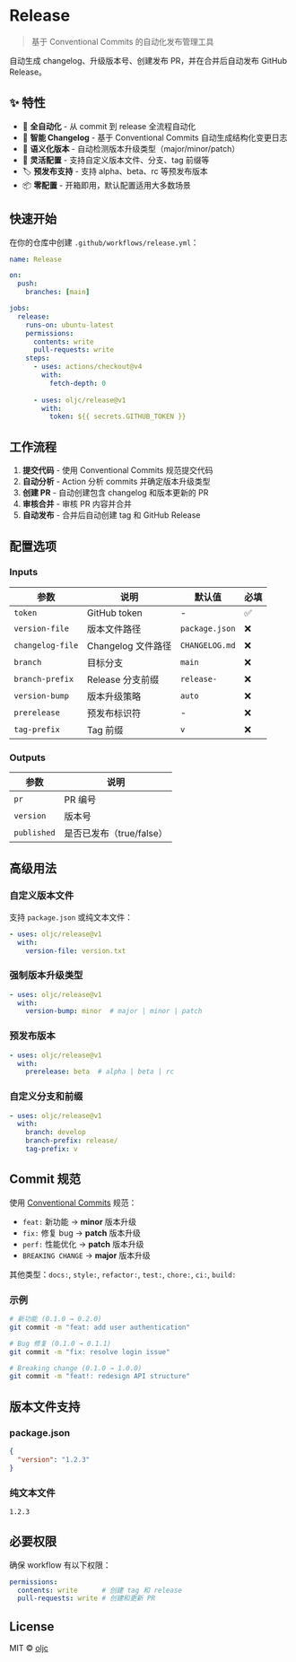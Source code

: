 # Release

> 基于 Conventional Commits 的自动化发布管理工具

自动生成 changelog、升级版本号、创建发布 PR，并在合并后自动发布 GitHub Release。

## ✨ 特性

- 🤖 **全自动化** - 从 commit 到 release 全流程自动化
- 📝 **智能 Changelog** - 基于 Conventional Commits 自动生成结构化变更日志
- 🔢 **语义化版本** - 自动检测版本升级类型（major/minor/patch）
- 🎯 **灵活配置** - 支持自定义版本文件、分支、tag 前缀等
- 🏷️ **预发布支持** - 支持 alpha、beta、rc 等预发布版本
- 📦 **零配置** - 开箱即用，默认配置适用大多数场景

## 快速开始

在你的仓库中创建 `.github/workflows/release.yml`：

```yaml
name: Release

on:
  push:
    branches: [main]

jobs:
  release:
    runs-on: ubuntu-latest
    permissions:
      contents: write
      pull-requests: write
    steps:
      - uses: actions/checkout@v4
        with:
          fetch-depth: 0
      
      - uses: oljc/release@v1
        with:
          token: ${{ secrets.GITHUB_TOKEN }}
```

## 工作流程

1. **提交代码** - 使用 Conventional Commits 规范提交代码
2. **自动分析** - Action 分析 commits 并确定版本升级类型
3. **创建 PR** - 自动创建包含 changelog 和版本更新的 PR
4. **审核合并** - 审核 PR 内容并合并
5. **自动发布** - 合并后自动创建 tag 和 GitHub Release

## 配置选项

### Inputs

| 参数 | 说明 | 默认值 | 必填 |
|------|------|--------|------|
| `token` | GitHub token | - | ✅ |
| `version-file` | 版本文件路径 | `package.json` | ❌ |
| `changelog-file` | Changelog 文件路径 | `CHANGELOG.md` | ❌ |
| `branch` | 目标分支 | `main` | ❌ |
| `branch-prefix` | Release 分支前缀 | `release-` | ❌ |
| `version-bump` | 版本升级策略 | `auto` | ❌ |
| `prerelease` | 预发布标识符 | - | ❌ |
| `tag-prefix` | Tag 前缀 | `v` | ❌ |

### Outputs

| 参数 | 说明 |
|------|------|
| `pr` | PR 编号 |
| `version` | 版本号 |
| `published` | 是否已发布（true/false） |

## 高级用法

### 自定义版本文件

支持 `package.json` 或纯文本文件：

```yaml
- uses: oljc/release@v1
  with:
    version-file: version.txt
```

### 强制版本升级类型

```yaml
- uses: oljc/release@v1
  with:
    version-bump: minor  # major | minor | patch
```

### 预发布版本

```yaml
- uses: oljc/release@v1
  with:
    prerelease: beta  # alpha | beta | rc
```

### 自定义分支和前缀

```yaml
- uses: oljc/release@v1
  with:
    branch: develop
    branch-prefix: release/
    tag-prefix: v
```

## Commit 规范

使用 [Conventional Commits](https://www.conventionalcommits.org/) 规范：

- `feat:` 新功能 → **minor** 版本升级
- `fix:` 修复 bug → **patch** 版本升级
- `perf:` 性能优化 → **patch** 版本升级
- `BREAKING CHANGE` → **major** 版本升级

其他类型：`docs:`, `style:`, `refactor:`, `test:`, `chore:`, `ci:`, `build:`

### 示例

```bash
# 新功能 (0.1.0 → 0.2.0)
git commit -m "feat: add user authentication"

# Bug 修复 (0.1.0 → 0.1.1)
git commit -m "fix: resolve login issue"

# Breaking change (0.1.0 → 1.0.0)
git commit -m "feat!: redesign API structure"
```

## 版本文件支持

### package.json

```json
{
  "version": "1.2.3"
}
```

### 纯文本文件

```
1.2.3
```

## 必要权限

确保 workflow 有以下权限：

```yaml
permissions:
  contents: write      # 创建 tag 和 release
  pull-requests: write # 创建和更新 PR
```

## License

MIT © [oljc](https://github.com/oljc)
